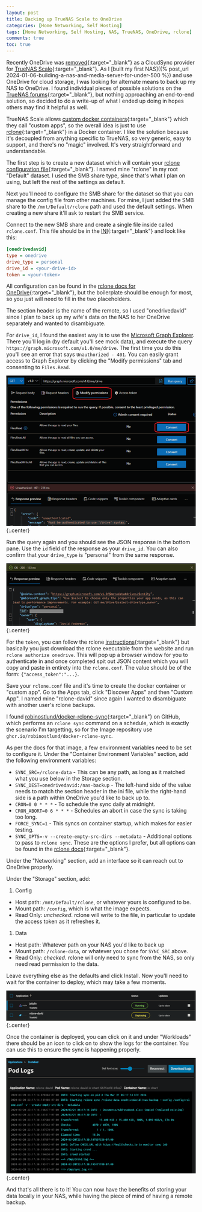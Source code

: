 ```yaml
---
layout: post
title: Backing up TrueNAS Scale to OneDrive
categories: [Home Networking, Self Hosting]
tags: [Home Networking, Self Hosting, NAS, TrueNAS, OneDrive, rclone]
comments: true
toc: true
---
```


Recently OneDrive was [removed](https://github.com/truenas/middleware/pull/11143){:target="_blank"} as a CloudSync provider for [TrueNAS Scale](https://www.truenas.com/truenas-scale/){:target="_blank"}. As I [built my first NAS]({% post_url 2024-01-06-building-a-nas-and-media-server-for-under-500 %}) and use OneDrive for cloud storage, I was looking for alternate means to back up my NAS to OneDrive. I found individual pieces of possible solutions on the [TrueNAS forums](https://www.truenas.com/community/){:target="_blank"}, but nothing approaching an end-to-end solution, so decided to do a write-up of what I ended up doing in hopes others may find it helpful as well.

TrueNAS Scale allows [custom docker containers](https://www.truenas.com/docs/scale/scaletutorials/apps/usingcustomapp/){:target="_blank"} which they call "custom apps", so the overall idea is just to use [rclone](https://rclone.org/){:target="_blank"} in a Docker container. I like the solution because it's decoupled from anything specific to TrueNAS, so very generic, easy to support, and there's no "magic" involved. It's very straightforward and understandable.

The first step is to create a new dataset which will contain your [rclone configuration file](https://rclone.org/docs/#config-config-file){:target="_blank"}. I named mine "rclone" in my root "Default" dataset. I used the SMB share type, since that's what I plan on using, but left the rest of the settings as default.

Next you'll need to configure the SMB share for the dataset so that you can manage the config file from other machines. For mine, I just added the SMB share to the `/mnt/Default/rclone` path and used the default settings. When creating a new share it'll ask to restart the SMB service.

Connect to the new SMB share and create a single file inside called `rclone.conf`. This file should be in the [INI](https://en.wikipedia.org/wiki/INI_file#Format){:target="_blank"} and look like this:

```ini
[onedrivedavid]
type = onedrive
drive_type = personal
drive_id = <your-drive-id>
token = <your-token>
```

All configuration can be found in the [rclone docs for OneDrive](https://rclone.org/onedrive/){:target="_blank"}, but the boilerplate should be enough for most, so you just will need to fill in the two placeholders.

The section header is the name of the remote, so I used "onedrivedavid" since I plan to back up my wife's data on the NAS to her OneDrive separately and wanted to disambiguate.

For `drive_id`, I found the easiest way is to use the [Microsoft Graph Explorer](https://developer.microsoft.com/en-us/graph/graph-explorer). There you'll log in (by default you'll see mock data), and execute the query `https://graph.microsoft.com/v1.0/me/drive`. The first time you do this you'll see an error that says `Unauthorized - 401`. You can easily grant access to Graph Explorer by clicking the "Modify permissions" tab and consenting to `Files.Read`.

![Consenting to Graph Explorer permissions](/assets/images/truenas-onedrive/graph-explorer-permissions.png){:.center}

Run the query again and you should see the JSON response in the bottom pane. Use the `id` field of the response as your `drive_id`. You can also confirm that your `drive_type` is "personal" from the same response.

![Graph Explorer response](/assets/images/truenas-onedrive/graph-explorer-response.png){:.center}

For the `token`, you can follow the rclone [instructions](https://rclone.org/remote_setup/){:target="_blank"} but basically you just download the rclone executable from the website and run `rclone authorize onedrive`. This will pop up a browser window for you to authenticate in and once completed spit out JSON content which you will copy and paste in entirety into the `rclone.conf`. The value should be of the form: `{"access_token":"...}`.

Save your `rclone.conf` file and it's time to create the docker container or "custom app". Go to the Apps tab, click "Discover Apps" and then "Custom App". I named mine "rclone-david" since again I wanted to disambiguate with another user's rclone backups.

I found [robinostlund/docker-rclone-sync](https://github.com/robinostlund/docker-rclone-sync){:target="_blank"} on GitHub, which performs an `rclone sync` command on a schedule, which is exactly the scenario I'm targetting, so for the Image repository use `ghcr.io/robinostlund/docker-rclone-sync`.

As per the docs for that image, a few environment variables need to be set to configure it. Under the "Container Environment Variables" section, add the following environment variables:

* `SYNC_SRC=/rclone-data` - This can be any path, as long as it matched what you use below in the Storage section.
* `SYNC_DEST=onedrivedavid:/nas-backup` - The left-hand side of the value needs to match the section header in the ini file, while the right-hand side is a path within OneDrive you'd like to back up to.
* `CRON=0 0 * * *` - To schedule the sync daily at midnight.
* `CRON_ABORT=0 6 * * *` - Schedules an abort in case the sync is taking too long.
* `FORCE_SYNC=1` - This syncs on container startup, which makes for easier testing.
* `SYNC_OPTS=-v --create-empty-src-dirs --metadata` - Additional options to pass to `rclone sync`. These are the options I prefer, but all options can be found in the [rclone docs](https://rclone.org/commands/rclone_sync/){:target="_blank"}.

Under the "Networking" section, add an interface so it can reach out to OneDrive properly.

Under the "Storage" section, add:
1. Config
  * Host path: `/mnt/Default/rclone`, or whatever yours is configured to be.
  * Mount path: `/config`, which is what the image expects.
  * Read Only: *unchecked*. rclone will write to the file, in particular to update the access token as it refreshes it.
1. Data
  * Host path: Whatever path on your NAS you'd like to back up
  * Mount path: `/rclone-data`, or whatever you chose for `SYNC_SRC` above.
  * Read Only: *checked*. rclone will only need to sync from the NAS, so only need read permission to the data.

Leave everything else as the defaults and click Install. Now you'll need to wait for the container to deploy, which may take a few moments.

![Docker Container Deployment](/assets/images/truenas-onedrive/container-deploying.png){:.center}

Once the container is deployed, you can click on it and under "Workloads" there should be an icon to click on to show the logs for the container. You can use this to ensure the sync is happening properly.

![Docker Container Logs](/assets/images/truenas-onedrive/container-logs.png){:.center}

And that's all there is to it! You can now have the benefits of storing your data locally in your NAS, while having the piece of mind of having a remote backup.